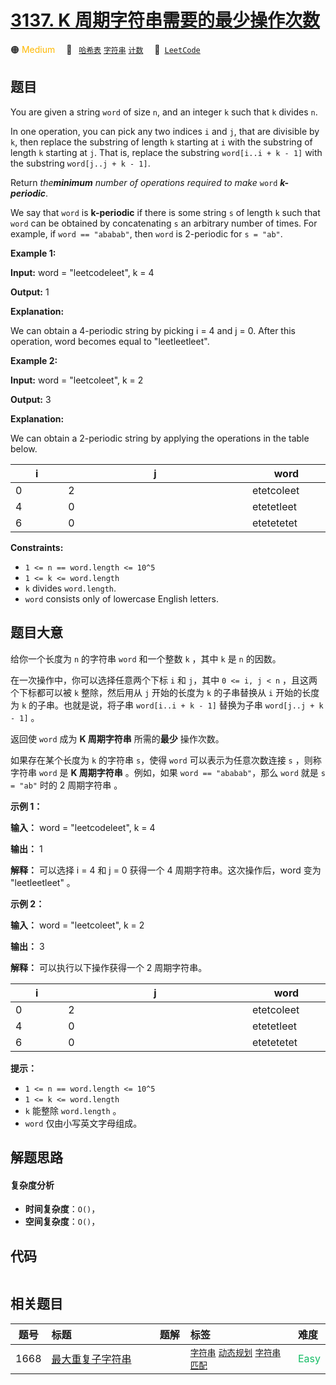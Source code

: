 # [3137. K 周期字符串需要的最少操作次数](https://leetcode.com/problems/minimum-number-of-operations-to-make-word-k-periodic)

🟠 <font color=#ffb800>Medium</font>&emsp; 🔖&ensp; [`哈希表`](/tag/hash-table.md) [`字符串`](/tag/string.md) [`计数`](/tag/counting.md)&emsp; 🔗&ensp;[`LeetCode`](https://leetcode.com/problems/minimum-number-of-operations-to-make-word-k-periodic)

## 题目

You are given a string `word` of size `n`, and an integer `k` such that `k`
divides `n`.

In one operation, you can pick any two indices `i` and `j`, that are divisible
by `k`, then replace the substring of length `k` starting at `i` with the
substring of length `k` starting at `j`. That is, replace the substring
`word[i..i + k - 1]` with the substring `word[j..j + k - 1]`.

Return _the**minimum** number of operations required to make_ `word`
_**k-periodic**_.

We say that `word` is **k-periodic** if there is some string `s` of length `k`
such that `word` can be obtained by concatenating `s` an arbitrary number of
times. For example, if `word == "ababab"`, then `word` is 2-periodic for `s =
"ab"`.



**Example 1:**

**Input:** word = "leetcodeleet", k = 4

**Output:** 1

**Explanation:**

We can obtain a 4-periodic string by picking i = 4 and j = 0. After this
operation, word becomes equal to "leetleetleet".

**Example 2:**

**Input:** word = "leetcoleet", k = 2

**Output:** 3

**Explanation:**

We can obtain a 2-periodic string by applying the operations in the table
below.

i | j | word  
---|---|---  
0 | 2 | etetcoleet  
4 | 0 | etetetleet  
6 | 0 | etetetetet  
  




**Constraints:**

  * `1 <= n == word.length <= 10^5`
  * `1 <= k <= word.length`
  * `k` divides `word.length`.
  * `word` consists only of lowercase English letters.


## 题目大意

给你一个长度为 `n` 的字符串 `word` 和一个整数 `k` ，其中 `k` 是 `n` 的因数。

在一次操作中，你可以选择任意两个下标 `i` 和 `j`，其中 `0 <= i, j < n` ，且这两个下标都可以被 `k` 整除，然后用从 `j`
开始的长度为 `k` 的子串替换从 `i` 开始的长度为 `k` 的子串。也就是说，将子串 `word[i..i + k - 1]` 替换为子串
`word[j..j + k - 1]` 。

返回使 `word` 成为 **K 周期字符串** 所需的**最少** 操作次数。

如果存在某个长度为 `k` 的字符串 `s`，使得 `word` 可以表示为任意次数连接 `s` ，则称字符串 `word` 是 **K 周期字符串**
。例如，如果 `word == "ababab"`，那么 `word` 就是 `s = "ab"` 时的 2 周期字符串 。



**示例 1：**

**输入：** word = "leetcodeleet", k = 4

**输出：** 1

**解释：** 可以选择 i = 4 和 j = 0 获得一个 4 周期字符串。这次操作后，word 变为 "leetleetleet" 。

**示例 2：**

**输入：** word = "leetcoleet", k = 2

**输出：** 3

**解释：** 可以执行以下操作获得一个 2 周期字符串。

i | j | word  
---|---|---  
0 | 2 | etetcoleet  
4 | 0 | etetetleet  
6 | 0 | etetetetet  
  


**提示：**

  * `1 <= n == word.length <= 10^5`
  * `1 <= k <= word.length`
  * `k` 能整除 `word.length` 。
  * `word` 仅由小写英文字母组成。


## 解题思路

#### 复杂度分析

- **时间复杂度**：`O()`，
- **空间复杂度**：`O()`，

## 代码

```javascript

```

## 相关题目

<!-- prettier-ignore -->
| 题号 | 标题 | 题解 | 标签 | 难度 |
| :------: | :------ | :------: | :------ | :------ |
| 1668 | [最大重复子字符串](https://leetcode.com/problems/maximum-repeating-substring) |  |  [`字符串`](/tag/string.md) [`动态规划`](/tag/dynamic-programming.md) [`字符串匹配`](/tag/string-matching.md) | <font color=#15bd66>Easy</font> |

<style>
.blue {
    background-color: #096dd9;
    padding: 0.25rem 0.5rem;
    margin: 0;
    font-size: 0.85em;
    border-radius: 3px;
    color: white;
    font-weight: 500;
}
table th:first-of-type { width: 10%; }
table th:nth-of-type(2) { width: 35%; }
table th:nth-of-type(3) { width: 10%; }
table th:nth-of-type(4) { width: 35%; }
table th:nth-of-type(5) { width: 10%; }
</style>
